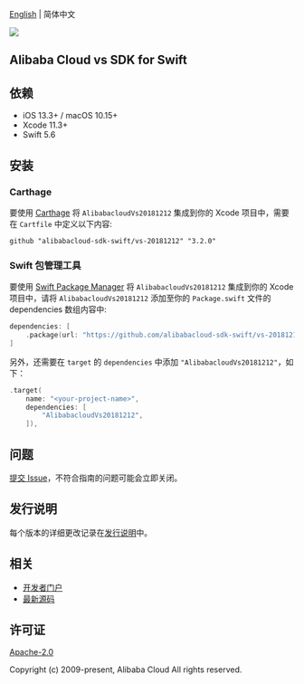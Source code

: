 [English](README.md) | 简体中文

![](https://aliyunsdk-pages.alicdn.com/icons/AlibabaCloud.svg)

## Alibaba Cloud vs SDK for Swift

## 依赖

- iOS 13.3+ / macOS 10.15+
- Xcode 11.3+
- Swift 5.6

## 安装

### Carthage

要使用 [Carthage](https://github.com/Carthage/Carthage) 将 `AlibabacloudVs20181212` 集成到你的 Xcode 项目中，需要在 `Cartfile` 中定义以下内容:

```ogdl
github "alibabacloud-sdk-swift/vs-20181212" "3.2.0"
```

### Swift 包管理工具

要使用 [Swift Package Manager](https://swift.org/package-manager/) 将 `AlibabacloudVs20181212` 集成到你的 Xcode 项目中，请将 `AlibabacloudVs20181212` 添加至你的 `Package.swift` 文件的 dependencies 数组内容中:

```swift
dependencies: [
    .package(url: "https://github.com/alibabacloud-sdk-swift/vs-20181212.git", from: "3.2.0")
]
```

另外，还需要在 `target` 的 `dependencies` 中添加 `"AlibabacloudVs20181212"`，如下：

```swift
.target(
    name: "<your-project-name>",
    dependencies: [
        "AlibabacloudVs20181212",
    ]),
```

## 问题

[提交 Issue](https://github.com/alibabacloud-sdk-swift/vs-20181212/issues/new)，不符合指南的问题可能会立即关闭。

## 发行说明

每个版本的详细更改记录在[发行说明](./ChangeLog.txt)中。

## 相关

* [开发者门户](https://next.api.aliyun.com/home)
* [最新源码](https://github.com/alibabacloud-sdk-swift/vs-20181212)

## 许可证

[Apache-2.0](http://www.apache.org/licenses/LICENSE-2.0)

Copyright (c) 2009-present, Alibaba Cloud All rights reserved.
